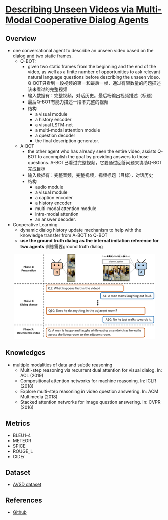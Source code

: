 # [Describing Unseen Videos via Multi-Modal Cooperative Dialog Agents](https://drive.google.com/file/d/1krU0vcILOr0cZRoyjkpLzPJP-vUtD6tZ/view?usp=drivesdk)

## Overview
- one conversational agent to describe an unseen video based on the dialog and two static frames.
  - Q-BOT: 
    - given two static frames from the beginning and the end of the video, as well as a finite number of opportunities to ask relevant natural language questions before describing the unseen video. Q-BOT只看到一段视频的第一和最后一帧，通过有限数量的问题描述该未看过的完整视频
    - 输入数据有：完整视频，对话历史。最后杨输出视频描述（标题）
    - 最后Q-BOT有能力描述一段不完整的视频
    - 结构
      - a visual module
      - a history encoder
      - a visual LSTM-net
      - a multi-modal attention module
      - a question decoder
      - the final description generator.
  - A-BOT
    - the other agent who has already seen the entire video, assists Q-BOT to accomplish the goal by providing answers to those questions. A-BOT已看过完整视频，它要通过回答问题来协助Q-BOT完成目标
    - 输入数据有：完整音频，完整视频，视频标题（目标），对话历史
    - 结构
      - audio module
      - a visual module
      - a caption encoder
      - a history encoder
      - multi-modal attention module
      - intra-modal attention
      - an answer decoder.
- Cooperative Learning
  - dynamic dialog history update mechanism to help with the knowledge transfer from A-BOT to Q-BOT
  - **use the ground truth dialog as the internal imitation reference for two agents** 训练需要ground truth dialog
   

<p align="center"><img width="450" src="images/describing_unseen_videos_via_multi_modal_cooperative_dialog_agents.png" /></p>

## Knowledges
- multiple modalities of data and subtle reasoning
  - Multi-step reasoning via recurrent dual attention for visual dialog. In: ACL (2019)
  - Compositional attention networks for machine reasoning. In: ICLR (2018)
  - Explore multi-step reasoning in video question answering. In: ACM Multimedia (2018)
  - Stacked attention networks for image question answering. In: CVPR (2016)

## Metrics
- BLEU1-4
- METEOR
- SPICE
- ROUGE_L
- CIDEr

## Dataset
- [AVSD dataset](https://github.com/hudaAlamri/DSTC7-Audio-Visual-Scene-Aware-Dialog-AVSD-Challenge)

## References
- [Github](https://github.com/L-YeZhu/Video-Description-via-Dialog-Agents-ECCV2020)